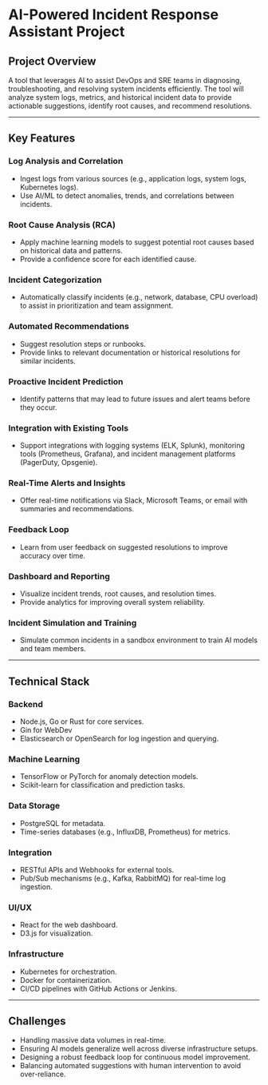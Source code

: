 # AI-Powered Incident Response Assistant Project

## Project Overview
A tool that leverages AI to assist DevOps and SRE teams in diagnosing, troubleshooting, and resolving system incidents efficiently. The tool will analyze system logs, metrics, and historical incident data to provide actionable suggestions, identify root causes, and recommend resolutions.

---

## Key Features

### Log Analysis and Correlation
- Ingest logs from various sources (e.g., application logs, system logs, Kubernetes logs).
- Use AI/ML to detect anomalies, trends, and correlations between incidents.

### Root Cause Analysis (RCA)
- Apply machine learning models to suggest potential root causes based on historical data and patterns.
- Provide a confidence score for each identified cause.

### Incident Categorization
- Automatically classify incidents (e.g., network, database, CPU overload) to assist in prioritization and team assignment.

### Automated Recommendations
- Suggest resolution steps or runbooks.
- Provide links to relevant documentation or historical resolutions for similar incidents.

### Proactive Incident Prediction
- Identify patterns that may lead to future issues and alert teams before they occur.

### Integration with Existing Tools
- Support integrations with logging systems (ELK, Splunk), monitoring tools (Prometheus, Grafana), and incident management platforms (PagerDuty, Opsgenie).

### Real-Time Alerts and Insights
- Offer real-time notifications via Slack, Microsoft Teams, or email with summaries and recommendations.

### Feedback Loop
- Learn from user feedback on suggested resolutions to improve accuracy over time.

### Dashboard and Reporting
- Visualize incident trends, root causes, and resolution times.
- Provide analytics for improving overall system reliability.

### Incident Simulation and Training
- Simulate common incidents in a sandbox environment to train AI models and team members.

---

## Technical Stack

### Backend
- Node.js, Go or Rust for core services.
- Gin for WebDev
- Elasticsearch or OpenSearch for log ingestion and querying.

### Machine Learning
- TensorFlow or PyTorch for anomaly detection models.
- Scikit-learn for classification and prediction tasks.

### Data Storage
- PostgreSQL for metadata.
- Time-series databases (e.g., InfluxDB, Prometheus) for metrics.

### Integration
- RESTful APIs and Webhooks for external tools.
- Pub/Sub mechanisms (e.g., Kafka, RabbitMQ) for real-time log ingestion.

### UI/UX
- React for the web dashboard.
- D3.js for visualization.

### Infrastructure
- Kubernetes for orchestration.
- Docker for containerization.
- CI/CD pipelines with GitHub Actions or Jenkins.

---

## Challenges
- Handling massive data volumes in real-time.
- Ensuring AI models generalize well across diverse infrastructure setups.
- Designing a robust feedback loop for continuous model improvement.
- Balancing automated suggestions with human intervention to avoid over-reliance.
